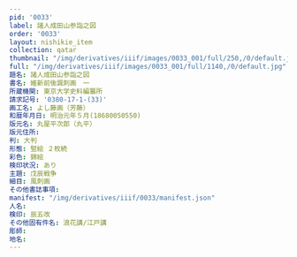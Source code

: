 ```yaml
---
pid: '0033'
label: 諸人成田山参詣之図
order: '0033'
layout: nishikie_item
collection: qatar
thumbnail: "/img/derivatives/iiif/images/0033_001/full/250,/0/default.jpg"
full: "/img/derivatives/iiif/images/0033_001/full/1140,/0/default.jpg"
題名: 諸人成田山参詣之図
書名: 維新前後諷刺画　一
所蔵機関: 東京大学史料編纂所
請求記号: '0380-17-1-(33)'
画工名: よし藤画（芳藤）
和暦年月日: 明治元年５月(18680050550)
版元名: 丸屋平次郎（丸平）
版元住所: 
判: 大判
形態: 竪絵 ２枚続
彩色: 錦絵
検印状況: あり
主題: 戊辰戦争
細目: 風刺画
その他書誌事項: 
manifest: "/img/derivatives/iiif/0033/manifest.json"
人名: 
検印: 辰五改
その他固有件名: 浪花講/江戸講
彫師: 
地名: 
---
```

